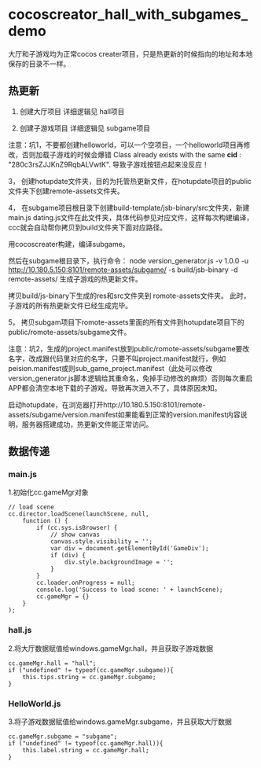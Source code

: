 # cocoscreator_hall_with_subgames_demo


大厅和子游戏均为正常cocos creater项目，只是热更新的时候指向的地址和本地保存的目录不一样。
## 热更新
1.  创建大厅项目
详细逻辑见 hall项目

2.  创建子游戏项目
详细逻辑见 subgame项目

注意：坑1，不要都创建helloworld，可以一个空项目，一个helloworld项目再修改，否则加载子游戏的时候会爆错
Class already exists with the same __cid__ : "280c3rsZJJKnZ9RqbALVwtK".
导致子游戏按钮点起来没反应！

3，  创建hotupdate文件夹，目的为托管热更新文件，在hotupdate项目的public文件夹下创建remote-assets文件夹。

4，  在subgame项目根目录下创建build-template/jsb-binary/src文件夹，新建main.js dating.js文件在此文件夹，具体代码参见对应文件，这样每次构建编译，ccc就会自动帮你拷贝到build文件夹下面对应路径。

用cocoscreater构建，编译subgame。

然后在subgame根目录下，执行命令：
node version_generator.js -v 1.0.0 -u http://10.180.5.150:8101/remote-assets/subgame/ -s build/jsb-binary -d remote-assets/
生成子游戏的热更新文件。

拷贝build/js-binary下生成的res和src文件夹到 romote-assets文件夹。
此时，子游戏的所有热更新文件已经生成完毕。

5，  拷贝subgam项目下romote-assets里面的所有文件到hotupdate项目下的public/romote-assets/subgame文件。

注意：坑2，生成的project.manifest放到public/romote-assets/subgame要改名字，改成跟代码里对应的名字，只要不叫project.manifest就行，例如peision.manifest或则sub_game_project.manifest（此处可以修改version_generator.js脚本逻辑给其重命名，免掉手动修改的麻烦）否则每次重启APP都会清空本地下载的子游戏，导致再次进入不了，具体原因未知。

启动hotupdate，在浏览器打开http://10.180.5.150:8101/remote-assets/subgame/version.manifest如果能看到正常的version.manifest内容说明，服务器搭建成功，热更新文件能正常访问。


## 数据传递

### main.js
1.初始化cc.gameMgr对象
```$xslt
// load scene
cc.director.loadScene(launchScene, null,
    function () {
        if (cc.sys.isBrowser) {
            // show canvas
            canvas.style.visibility = '';
            var div = document.getElementById('GameDiv');
            if (div) {
                div.style.backgroundImage = '';
            }
        }
        cc.loader.onProgress = null;
        console.log('Success to load scene: ' + launchScene);
        cc.gameMgr = {}
    }
);

```



### hall.js
2.将大厅数据赋值给windows.gameMgr.hall，并且获取子游戏数据

```$xslt
cc.gameMgr.hall = "hall";
if ("undefined" != typeof(cc.gameMgr.subgame)){
    this.tips.string = cc.gameMgr.subgame;
}
```

### HelloWorld.js
3.将子游戏数据赋值给windows.gameMgr.subgame，并且获取大厅数据

```$xslt
cc.gameMgr.subgame = "subgame";
if ("undefined" != typeof(cc.gameMgr.hall)){
    this.label.string = cc.gameMgr.hall;
}
```
